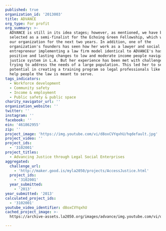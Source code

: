 ```yaml
---
published: true
organization_id: '2013003'
title: ADVANCE
org_type: For profit
org_summary: >-
  ADVANCE is still in its idea stages; however, as mentioned, we have been
  selected as a semi-finalist for the Echoing Green Fellowship, which would fund
  our organization for the next two years. In addition, one of the
  organization's founders has seen how her work as a lawyer and social
  entrepreneur implementing a law firm model identical to ADVANCE's has made
  positive and lasting changes to low and moderate income people navigating the
  justice system in L.A. But her experience has been met with challenges when
  trying to address the needs of a large population. This led her to see
  potential in creating a training program so legal professionals like her can
  help people the law is meant to serve.
tags_indicators:
  - Workforce development
  - Community safety
  - Income & employment
  - Public safety & public space
charity_navigator_url: ''
organization_website: ''
twitter: ''
instagram: ''
facebook: ''
ein: '461862955'
zip: ''
project_image: 'https://img.youtube.com/vi/d8oxCVYqxhU/hqdefault.jpg'
project_video: ''
project_ids:
  - '3102001'
project_titles:
  - Advancing Justice through Legal Social Enterprises
aggregated:
  challenge_url:
    - 'http://maker.good.is/myla2050/projects/AccessJustice.html'
  project_ids:
    - '3102001'
  year_submitted:
    - '2013'
year_submitted: '2013'
calculated_project_ids:
  - '3102001'
youtube_video_identifier: d8oxCVYqxhU
cached_project_image: >-
  https://archive-assets.la2050.org/images/advance/img.youtube.com/vi/d8oxCVYqxhU/hqdefault.jpg

---
```

